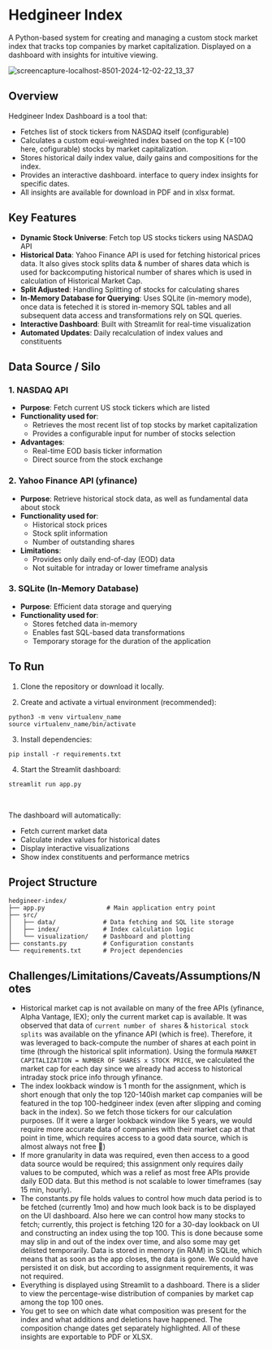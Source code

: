 # Hedgineer Index

A Python-based system for creating and managing a custom stock market index that tracks top companies by market capitalization. Displayed on a dashboard with insights for intuitive viewing.

![screencapture-localhost-8501-2024-12-02-22_13_37](https://github.com/user-attachments/assets/27cc6c95-9938-47b6-8004-a101ca40a11b)


## Overview

Hedgineer Index Dashboard is a tool that:
- Fetches list of stock tickers from NASDAQ itself (configurable)
- Calculates a custom equi-weighted index based on the top K (=100 here, cofigurable) stocks by market capitalization.
- Stores historical daily index value, daily gains and compositions for the index.
- Provides an interactive dashboard. interface to query index insights for specific dates.
- All insights are available for download in PDF and in xlsx format.

## Key Features

- **Dynamic Stock Universe**: Fetch top US stocks tickers using NASDAQ API
- **Historical Data**: Yahoo Finance API is used for fetching historical prices data. It also gives stock splits data & number of shares data which is used for backcomputing historical number of shares which is used in calculation of Historical Market Cap.
- **Split Adjusted**: Handling Splitting of stocks for calculating shares
- **In-Memory Database for Querying**: Uses SQLite (in-memory mode), once data is feteched it is stored in-memory SQL tables and all subsequent data access and transformations rely on SQL queries.
- **Interactive Dashboard**: Built with Streamlit for real-time visualization
- **Automated Updates**: Daily recalculation of index values and constituents

## Data Source / Silo

### 1. NASDAQ API
- **Purpose**: Fetch current US stock tickers which are listed
- **Functionality used for**: 
  - Retrieves the most recent list of top stocks by market capitalization
  - Provides a configurable input for number of stocks selection
- **Advantages**: 
  - Real-time EOD basis ticker information
  - Direct source from the stock exchange

### 2. Yahoo Finance API (yfinance)
- **Purpose**: Retrieve historical stock data, as well as fundamental data about stock
- **Functionality used for**:
  - Historical stock prices
  - Stock split information
  - Number of outstanding shares
- **Limitations**: 
  - Provides only daily end-of-day (EOD) data
  - Not suitable for intraday or lower timeframe analysis

### 3. SQLite (In-Memory Database)
- **Purpose**: Efficient data storage and querying
- **Functionality used for**:
  - Stores fetched data in-memory
  - Enables fast SQL-based data transformations
  - Temporary storage for the duration of the application
  

## To Run

1. Clone the repository or download it locally.

2. Create and activate a virtual environment (recommended):

```
python3 -m venv virtualenv_name
source virtualenv_name/bin/activate
```

3. Install dependencies:
```
pip install -r requirements.txt
```


4. Start the Streamlit dashboard:
```
streamlit run app.py
```

&nbsp;

The dashboard will automatically:
- Fetch current market data
- Calculate index values for historical dates
- Display interactive visualizations
- Show index constituents and performance metrics

## Project Structure

```
hedgineer-index/
├── app.py                 # Main application entry point
├── src/
│   ├── data/             # Data fetching and SQL lite storage
│   ├── index/            # Index calculation logic
│   └── visualization/    # Dashboard and plotting
├── constants.py          # Configuration constants
└── requirements.txt      # Project dependencies
```

## Challenges/Limitations/Caveats/Assumptions/Notes
- Historical market cap is not available on many of the free APIs (yfinance, Alpha Vantage, IEX); only the current market cap is available. It was observed that data of `current number of shares` & `historical stock splits` was available on the yfinance API (which is free). Therefore, it was leveraged to back-compute the number of shares at each point in time (through the historical split information). Using the formula `MARKET CAPITALIZATION = NUMBER OF SHARES x STOCK PRICE`, we calculated the market cap for each day since we already had access to historical intraday stock price info through yfinance.
- The index lookback window is 1 month for the assignment, which is short enough that only the top 120-140ish market cap companies will be featured in the top 100-hedgineer index (even after slipping and coming back in the index). So we fetch those tickers for our calculation purposes. (If it were a larger lookback window like 5 years, we would require more accurate data of companies with their market cap at that point in time, which requires access to a good data source, which is almost always not free 🤷)
- If more granularity in data was required, even then access to a good data source would be required; this assignment only requires daily values to be computed, which was a relief as most free APIs provide daily EOD data. But this method is not scalable to lower timeframes (say 15 min, hourly).
- The constants.py file holds values to control how much data period is to be fetched (currently 1mo) and how much look back is to be displayed on the UI dashboard. Also here we can control how many stocks to fetch; currently, this project is fetching 120 for a 30-day lookback on UI and constructing an index using the top 100. This is done because some may slip in and out of the index over time, and also some may get delisted temporarily.
Data is stored in memory (in RAM) in SQLite, which means that as soon as the app closes, the data is gone. We could have persisted it on disk, but according to assignment requirements, it was not required.
- Everything is displayed using Streamlit to a dashboard. There is a slider to view the percentage-wise distribution of companies by market cap among the top 100 ones.
- You get to see on which date what composition was present for the index and what additions and deletions have happened. The composition change dates get separately highlighted. All of these insights are exportable to PDF or XLSX.
